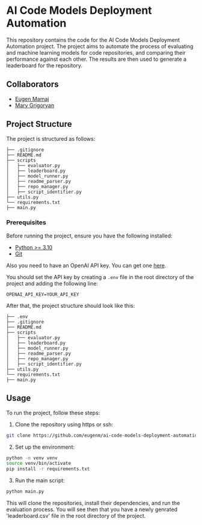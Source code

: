 # AI Code Models Deployment Automation

This repository contains the code for the AI Code Models Deployment Automation project. 
The project aims to automate the process of evaluating and machine learning models for code repositories, and comparing their performance against each other. 
The results are then used to generate a leaderboard for the repository.

## Collaborators

- [Eugen Mamaj](https://github.com/gen1-m)
- [Mary Grigoryan](https://github.com/Mery101010)

## Project Structure

The project is structured as follows:

```
├── .gitignore
├── README.md
├── scripts
│   ├── evaluator.py
│   ├── leaderboard.py
│   ├── model_runner.py
│   ├── readme_parser.py
│   ├── repo_manager.py
│   ├── script_identifier.py
├── utils.py
└── requirements.txt
├── main.py
```
### Prerequisites

Before running the project, ensure you have the following installed:

- [Python >= 3.10](https://www.python.org/downloads/)
- [Git](https://github.com/git-guides/install-git)

Also you need to have an OpenAI API key. You can get one [here](https://platform.openai.com/account/api-keys).

You should set the API key by creating a `.env` file in the root directory of the project and adding the following line:

```
OPENAI_API_KEY=YOUR_API_KEY
```

After that, the project structure should look like this:

```
├── .env
├── .gitignore
├── README.md
├── scripts
│   ├── evaluator.py
│   ├── leaderboard.py
│   ├── model_runner.py
│   ├── readme_parser.py
│   ├── repo_manager.py
│   ├── script_identifier.py
├── utils.py
└── requirements.txt
├── main.py
``` 

## Usage

To run the project, follow these steps:

1. Clone the repository using https or ssh:

```bash
git clone https://github.com/eugenm/ai-code-models-deployment-automation.git
```

2. Set up the environment:

```bash
python -m venv venv
source venv/bin/activate
pip install -r requirements.txt
```

3.  Run the main script:

```bash
python main.py
```

This will clone the repositories, install their dependencies, and run the evaluation process. You will see then that you have a newly genrated 'leaderboard.csv' file in the root directory of the project.
